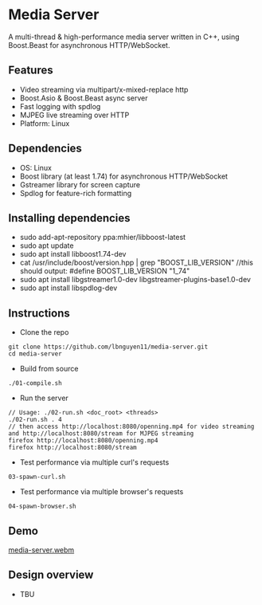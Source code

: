 # Media Server

A multi-thread & high-performance media server written in C++, using Boost.Beast for asynchronous HTTP/WebSocket.

## Features
- Video streaming via multipart/x-mixed-replace http
- Boost.Asio & Boost.Beast async server
- Fast logging with spdlog
- MJPEG live streaming over HTTP
- Platform: Linux

## Dependencies

* OS: Linux
* Boost library (at least 1.74) for asynchronous HTTP/WebSocket
* Gstreamer library for screen capture
* Spdlog for feature-rich formatting

## Installing dependencies

* sudo add-apt-repository ppa:mhier/libboost-latest
* sudo apt update
* sudo apt install libboost1.74-dev
* cat /usr/include/boost/version.hpp | grep "BOOST_LIB_VERSION" //this should output: #define BOOST_LIB_VERSION "1_74"
* sudo apt install libgstreamer1.0-dev libgstreamer-plugins-base1.0-dev
* sudo apt install libspdlog-dev

## Instructions

* Clone the repo
```
git clone https://github.com/lbnguyen11/media-server.git
cd media-server
```

* Build from source
```
./01-compile.sh
```

* Run the server
```
// Usage: ./02-run.sh <doc_root> <threads>
./02-run.sh . 4
// then access http://localhost:8080/openning.mp4 for video streaming and http://localhost:8080/stream for MJPEG streaming
firefox http://localhost:8080/openning.mp4
firefox http://localhost:8080/stream
```

* Test performance via multiple curl's requests
```
03-spawn-curl.sh
```

* Test performance via multiple browser's requests
```
04-spawn-browser.sh
```

## Demo
[
media-server.webm](https://github.com/lbnguyen11/media-server/blob/main/media-server.webm)

## Design overview

* TBU

